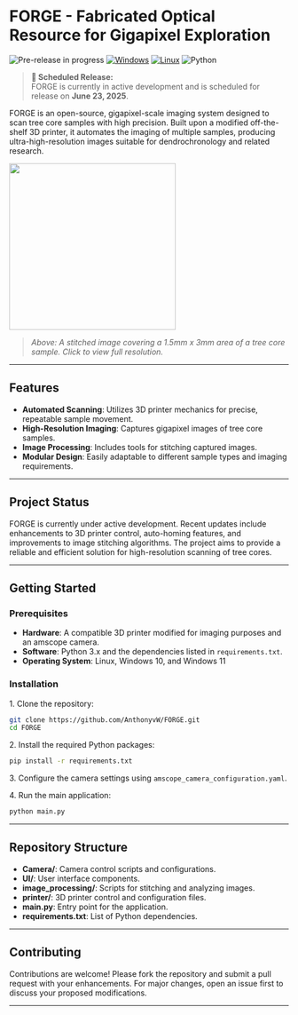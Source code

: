 # FORGE - Fabricated Optical Resource for Gigapixel Exploration

![Pre-release in progress](https://img.shields.io/badge/Pre--release-in%20progress-yellow)
[![Windows](https://custom-icon-badges.demolab.com/badge/Windows-0078D6?logo=windows11&logoColor=white)](#)
[![Linux](https://img.shields.io/badge/Linux-FCC624?logo=linux&logoColor=black)](#)
![Python](https://img.shields.io/badge/Python-3.12-blue?logo=python&logoColor=white)

> **📅 Scheduled Release:**  
> FORGE is currently in active development and is scheduled for release on **June 23, 2025**.
>


FORGE is an open-source, gigapixel-scale imaging system designed to scan tree core samples with high precision. Built upon a modified off-the-shelf 3D printer, it automates the imaging of multiple samples, producing ultra-high-resolution images suitable for dendrochronology and related research.

[<img src="https://github.com/user-attachments/assets/acc4b7ab-5bc3-4d7d-95b1-6783f011dd43" width="300">](https://github.com/user-attachments/assets/acc4b7ab-5bc3-4d7d-95b1-6783f011dd43)

> *Above: A stitched image covering a 1.5mm x 3mm area of a tree core sample. Click to view full resolution.*

---

## Features

* **Automated Scanning**: Utilizes 3D printer mechanics for precise, repeatable sample movement.
* **High-Resolution Imaging**: Captures gigapixel images of tree core samples.
* **Image Processing**: Includes tools for stitching captured images.
* **Modular Design**: Easily adaptable to different sample types and imaging requirements.

---

## Project Status

FORGE is currently under active development. Recent updates include enhancements to 3D printer control, auto-homing features, and improvements to image stitching algorithms. The project aims to provide a reliable and efficient solution for high-resolution scanning of tree cores.

---

## Getting Started

### Prerequisites

* **Hardware**: A compatible 3D printer modified for imaging purposes and an amscope camera.
* **Software**: Python 3.x and the dependencies listed in `requirements.txt`.
* **Operating System**: Linux, Windows 10, and Windows 11

### Installation

1\. Clone the repository:

   ```bash
   git clone https://github.com/AnthonyvW/FORGE.git
   cd FORGE
   ```


2\. Install the required Python packages:

  ```bash
  pip install -r requirements.txt
  ```


3\. Configure the camera settings using `amscope_camera_configuration.yaml`.

4\. Run the main application:
  
  ```bash
  python main.py
  ```


---

## Repository Structure

* **Camera/**: Camera control scripts and configurations.
* **UI/**: User interface components.
* **image\_processing/**: Scripts for stitching and analyzing images.
* **printer/**: 3D printer control and configuration files.
* **main.py**: Entry point for the application.
* **requirements.txt**: List of Python dependencies.

---

## Contributing

Contributions are welcome! Please fork the repository and submit a pull request with your enhancements. For major changes, open an issue first to discuss your proposed modifications.

---
